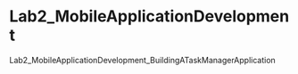 # Lab2_MobileApplicationDevelopment
Lab2_MobileApplicationDevelopment_BuildingATaskManagerApplication
